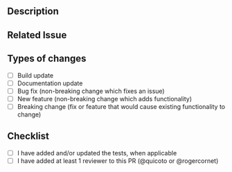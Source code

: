 ## Description

## Related Issue

<!--- Use the format Fixes # -->

## Types of changes

- [ ] Build update
- [ ] Documentation update
- [ ] Bug fix (non-breaking change which fixes an issue)
- [ ] New feature (non-breaking change which adds functionality)
- [ ] Breaking change (fix or feature that would cause existing functionality to change)

## Checklist

- [ ] I have added and/or updated the tests, when applicable
- [ ] I have added at least 1 reviewer to this PR (@quicoto or @rogercornet)

